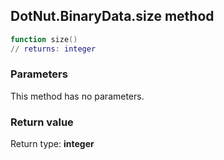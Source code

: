 ## DotNut.BinaryData.size method


```lua
function size()
// returns: integer
```


### Parameters

This method has no parameters.

### Return value

Return type: **integer**

